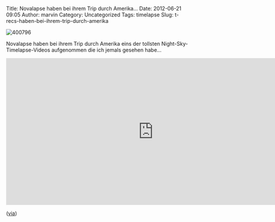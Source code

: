 Title: Novalapse haben bei ihrem Trip durch Amerika...
Date: 2012-06-21 09:05
Author: marvin
Category: Uncategorized
Tags: timelapse
Slug: t-recs-haben-bei-ihrem-trip-durch-amerika

![400796]({static}/images/400796.png)

Novalapse haben bei ihrem Trip durch
Amerika eins der tollsten Night-Sky-Timelapse-Videos aufgenommen die ich
jemals gesehen habe...

<iframe src="http://player.vimeo.com/video/43797471?color=c9b693" width="800" height="400" frameborder="0" webkitallowfullscreen mozallowfullscreen allowfullscreen></iframe>  

([via](http://letsdolaunch.tumblr.com/post/25515445708/t-recs-night-skies-by-t-recs-timelapse))

